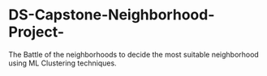 # DS-Capstone-Neighborhood-Project-
The Battle of the neighborhoods to decide the most suitable neighborhood using ML Clustering techniques.
